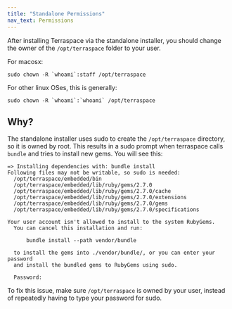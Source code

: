 ```yaml
---
title: "Standalone Permissions"
nav_text: Permissions
---
```


After installing Terraspace via the standalone installer, you should change the owner of the `/opt/terraspace` folder to your user.

For macosx:

    sudo chown -R `whoami`:staff /opt/terraspace

For other linux OSes, this is generally:

    sudo chown -R `whoami`:`whoami` /opt/terraspace

## Why?

The standalone installer uses sudo to create the `/opt/terraspace` directory, so it is owned by root.  This results in a sudo prompt when terraspace calls `bundle` and tries to install new gems. You will see this:

    => Installing dependencies with: bundle install
    Following files may not be writable, so sudo is needed:
      /opt/terraspace/embedded/bin
      /opt/terraspace/embedded/lib/ruby/gems/2.7.0
      /opt/terraspace/embedded/lib/ruby/gems/2.7.0/cache
      /opt/terraspace/embedded/lib/ruby/gems/2.7.0/extensions
      /opt/terraspace/embedded/lib/ruby/gems/2.7.0/gems
      /opt/terraspace/embedded/lib/ruby/gems/2.7.0/specifications

    Your user account isn't allowed to install to the system RubyGems.
      You can cancel this installation and run:

          bundle install --path vendor/bundle

      to install the gems into ./vendor/bundle/, or you can enter your password
      and install the bundled gems to RubyGems using sudo.

      Password:

To fix this issue, make sure `/opt/terraspace` is owned by your user, instead of repeatedly having to type your password for sudo.
